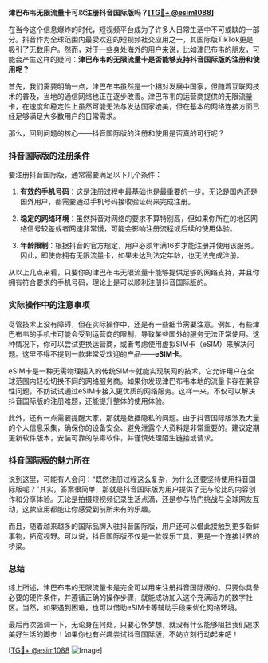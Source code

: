 **津巴布韦无限流量卡可以注册抖音国际版吗？[[TG💪+ @esim1088](https://t.me/s/esim1088)]**

在当今这个信息爆炸的时代，短视频平台成为了许多人日常生活中不可或缺的一部分。抖音作为全球范围内最受欢迎的短视频社交应用之一，其国际版TikTok更是吸引了无数用户。然而，对于一些身处海外的用户来说，比如津巴布韦的朋友，可能会产生这样的疑问：**津巴布韦的无限流量卡是否能够支持抖音国际版的注册和使用呢？**

首先，我们需要明确一点，津巴布韦虽然是一个相对发展中国家，但随着互联网技术的普及，当地的通信网络也正在逐步改善。津巴布韦的运营商提供的无限流量卡，在速度和稳定性上虽然可能无法与发达国家媲美，但在基本的网络连接方面已经足够满足大多数用户的日常需求。

那么，回到问题的核心——抖音国际版的注册和使用是否真的可行呢？

### 抖音国际版的注册条件

要注册抖音国际版，通常需要满足以下几个条件：

1. **有效的手机号码**：这是注册过程中最基础也是最重要的一步。无论是国内还是国外用户，都需要通过手机号码接收验证码来完成注册。
   
2. **稳定的网络环境**：虽然抖音对网络的要求不算特别高，但如果你所在的地区网络信号较差或者网速非常慢，可能会影响注册流程或后续的使用体验。

3. **年龄限制**：根据抖音的官方规定，用户必须年满16岁才能注册并使用该服务。因此，即使你拥有无限流量卡，如果未达到法定年龄，也无法完成注册。

从以上几点来看，只要你的津巴布韦无限流量卡能够提供足够的网络支持，并且你拥有符合要求的手机号码，理论上是可以顺利注册抖音国际版的。

### 实际操作中的注意事项

尽管技术上没有障碍，但在实际操作中，还是有一些细节需要注意。例如，有些津巴布韦的手机卡可能会受到运营商的限制，导致某些国外的服务无法正常使用。这种情况下，你可以尝试更换运营商，或者考虑使用虚拟SIM卡（eSIM）来解决问题。这里不得不提到一款非常受欢迎的产品——**eSIM卡**。

eSIM卡是一种无需物理插入的传统SIM卡就能实现联网的技术，它允许用户在全球范围内轻松切换不同的网络服务商。如果你发现津巴布韦本地的流量卡存在兼容性问题，不妨试试通过eSIM卡接入更优质的网络服务。这样一来，不仅可以解决抖音国际版的注册难题，还能提升整体的使用体验。

此外，还有一点需要提醒大家，那就是数据隐私的问题。由于抖音国际版涉及大量的个人信息采集，确保你的设备安全、避免泄露个人资料是非常重要的。建议定期更新软件版本，安装可靠的杀毒软件，并谨慎处理陌生链接或请求。

### 抖音国际版的魅力所在

说到这里，可能有人会问：“既然注册过程这么复杂，为什么还要坚持使用抖音国际版呢？”其实，答案很简单，那就是抖音国际版为用户提供了无与伦比的内容创作和分享体验。无论是拍摄短视频记录生活点滴，还是参与热门挑战与全球网友互动，这款应用都能让你感受到前所未有的乐趣。

而且，随着越来越多的国际品牌入驻抖音国际版，用户还可以借此接触到更多新鲜事物，拓宽视野。可以说，抖音国际版不仅是一款娱乐工具，更是一个连接世界的桥梁。

### 总结

综上所述，津巴布韦的无限流量卡是完全可以用来注册抖音国际版的。只要你具备必要的硬件条件，并遵循正确的操作步骤，就能成功加入这个充满活力的数字社区。当然，如果遇到困难，也可以借助eSIM卡等辅助手段来优化网络环境。

最后再次强调一下，无论身在何处，只要心怀梦想，就没有什么能够阻挡我们追求美好生活的脚步！如果你也有兴趣尝试抖音国际版，不妨立刻行动起来吧！

[[TG💪+ @esim1088](https://t.me/s/esim1088) ![Image](https://i.postimg.cc/4NQfJmqS/Snipaste-2025-05-13-00-14-12.png)]